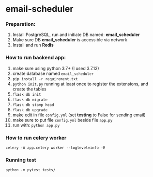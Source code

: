 # email-scheduler
### Preparation:
1. Install PostgreSQL, run and initiate DB named: **email_scheduler**
2. Make sure DB **email_scheduler** is accessible via network
3. Install and run **Redis**

### How to run backend app:
1. make sure using python 3.7+ (I used 3.7.12)
2. create database named `email_scheduler`
3. `pip install -r requirement.txt`
4. `python init.py` running at least once to register the extensions,
and create the tables
5. `flask db init`
6. `flask db migrate`
7. `flask db stamp head`
8. `flask db upgrade`
9. make edit in file `config.yml` (set **testing** to False for sending email)
10. make sure to put file `config.yml` beside file `app.py`
11. run with: `python app.py`

### How to run celery worker
`celery -A app.celery worker --loglevel=info -E`


### Running test
`python -m pytest tests/`

